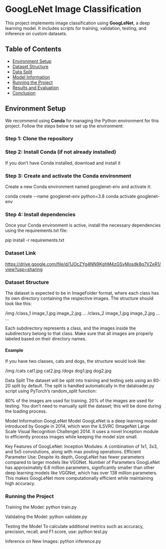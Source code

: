 # GoogLeNet Image Classification

This project implements image classification using **GoogLeNet**, a deep learning model. It includes scripts for training, validation, testing, and inference on custom datasets.

## Table of Contents

- [Environment Setup](#environment-setup)
- [Dataset Structure](#dataset-structure)
- [Data Split](#data-split)
- [Model Information](#model-information)
- [Running the Project](#running-the-project)
- [Results and Evaluation](#results-and-evaluation)
- [Conclusion](#conclusion)

## Environment Setup

We recommend using **Conda** for managing the Python environment for this project. Follow the steps below to set up the environment:

### Step 1: Clone the repository



### Step 2: Install Conda (if not already installed)
If you don’t have Conda installed, download and install it

### Step 3: Create and activate the Conda environment
Create a new Conda environment named googlenet-env and activate it:

conda create --name googlenet-env python=3.8
conda activate googlenet-env

### Step 4: Install dependencies
Once your Conda environment is active, install the necessary dependencies using the requirements.txt file:

pip install -r requirements.txt


### Dataset Link
https://drive.google.com/file/d/1JOcZYg4NN9KghM4zGSyMosdk8q7VZeR1/view?usp=sharing
### Dataset Structure
The dataset is expected to be in ImageFolder format, where each class has its own directory containing the respective images. The structure should look like this:

/img
    /class_1
        image_1.jpg
        image_2.jpg
        ...
    /class_2
        image_1.jpg
        image_2.jpg
        ...
    ...


Each subdirectory represents a class, and the images inside the subdirectory belong to that class. Make sure that all images are properly labeled based on their directory names.

#### Example
If you have two classes, cats and dogs, the structure would look like:

/img
    /cats
        cat1.jpg
        cat2.jpg
    /dogs
        dog1.jpg
        dog2.jpg



Data Split
The dataset will be split into training and testing sets using an 80-20 split by default. The split is handled automatically in the dataloader.py script using PyTorch’s random_split function:

80% of the images are used for training.
20% of the images are used for testing.
You don’t need to manually split the dataset; this will be done during the loading process.

Model Information
GoogLeNet Model
GoogLeNet is a deep learning model introduced by Google in 2014, which won the ILSVRC (ImageNet Large Scale Visual Recognition Challenge) 2014. It uses a novel Inception module to efficiently process images while keeping the model size small.

Key Features of GoogLeNet:
Inception Modules: A combination of 1x1, 3x3, and 5x5 convolutions, along with max pooling operations.
Efficient Parameter Use: Despite its depth, GoogLeNet has fewer parameters compared to larger models like VGGNet.
Number of Parameters
GoogLeNet has approximately 6.8 million parameters, significantly smaller than other deep learning models like VGGNet, which has over 138 million parameters. This makes GoogLeNet more computationally efficient while maintaining high accuracy.

### Running the Project

Training the Model:
python train.py


Validating the Model:
python validate.py


Testing the Model
To calculate additional metrics such as accuracy, precision, recall, and F1 score, use:
python test.py


Inference on New Images:
python inference.py







